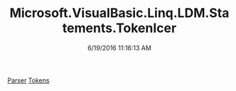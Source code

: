 ﻿---
title: Microsoft.VisualBasic.Linq.LDM.Statements.TokenIcer
date: 6/19/2016 11:16:13 AM
---

[Parser](T-Microsoft.VisualBasic.Linq.LDM.Statements.TokenIcer.Parser.html)
[Tokens](T-Microsoft.VisualBasic.Linq.LDM.Statements.TokenIcer.Tokens.html)
